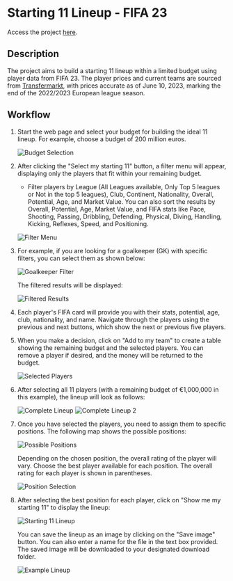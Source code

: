 # Starting 11 Lineup - FIFA 23

Access the project [here](https://pd-joshu-fifa23star-83f13da64bf1423bbe627824cf883b14.community.saturnenterprise.io/voila/render/Starting-11-Lineup-Fifa-23/Explore_the_Database_Fifa.ipynb).

## Description

The project aims to build a starting 11 lineup within a limited budget using player data from FIFA 23. The player prices and current teams are sourced from [Transfermarkt](https://www.transfermarkt.com/), with prices accurate as of June 10, 2023, marking the end of the 2022/2023 European league season.

## Workflow

1. Start the web page and select your budget for building the ideal 11 lineup. For example, choose a budget of 200 million euros.

   ![Budget Selection](https://github.com/joshuafrank77/Starting-11-Lineup-Fifa-23/assets/41444376/f39f0311-0282-4cec-92d5-681bc85d8b6a)

2. After clicking the "Select my starting 11" button, a filter menu will appear, displaying only the players that fit within your remaining budget.

   - Filter players by League (All Leagues available, Only Top 5 leagues or Not in the top 5 leagues), Club, Continent, Nationality, Overall, Potential, Age, and Market Value. You can also sort the results by Overall, Potential, Age, Market Value, and FIFA stats like Pace, Shooting, Passing, Dribbling, Defending, Physical, Diving, Handling, Kicking, Reflexes, Speed, and Positioning.

   ![Filter Menu](https://github.com/joshuafrank77/Starting-11-Lineup-Fifa-23/assets/41444376/82833c62-0159-45a3-a624-86ff50d9892c)

3. For example, if you are looking for a goalkeeper (GK) with specific filters, you can select them as shown below:

   ![Goalkeeper Filter](https://github.com/joshuafrank77/Starting-11-Lineup-Fifa-23/assets/41444376/782184fa-48cb-4ece-b421-af9cddbf4473)

   The filtered results will be displayed:

   ![Filtered Results](https://github.com/joshuafrank77/Starting-11-Lineup-Fifa-23/assets/41444376/9ac60bfc-f665-4f33-a593-bf1148926ec9)

4. Each player's FIFA card will provide you with their stats, potential, age, club, nationality, and name. Navigate through the players using the previous and next buttons, which show the next or previous five players.

5. When you make a decision, click on "Add to my team" to create a table showing the remaining budget and the selected players. You can remove a player if desired, and the money will be returned to the budget.

   ![Selected Players](https://github.com/joshuafrank77/Starting-11-Lineup-Fifa-23/assets/41444376/cbd8586b-9792-4792-839a-96b94fec02d1)

6. After selecting all 11 players (with a remaining budget of €1,000,000 in this example), the lineup will look as follows:

   ![Complete Lineup](https://github.com/joshuafrank77/Starting-11-Lineup-Fifa-23/assets/41444376/f9fdc341-da5b-4ea2-a627-f62902205b60)
   ![Complete Lineup 2](https://github.com/joshuafrank77/Starting-11-Lineup-Fifa-23/assets/41444376/0bfa1861-7368-4360-bad2-73df2560eb56)

7. Once you have selected the players, you need to assign them to specific positions. The following map shows the possible positions:

   ![Possible Positions](https://github.com/joshuafrank77/Starting-11-Lineup-Fifa-23/assets/41444376/cd8a0c54-b9cd-497a-a910-04db2c5d759e)

   Depending on the chosen position, the overall rating of the player will vary. Choose the best player available for each position. The overall rating for each player is shown in parentheses.

   ![Position Selection](https://github.com/joshuafrank77/Starting-11-Lineup-Fifa-23/assets/41444376/d1c007f9-10a6-4e77-a88b-e08dd721c94c)

8. After selecting the best position for each player, click on "Show me my starting 11" to display the lineup:

   ![Starting 11 Lineup](https://github.com/joshuafrank77/Starting-11-Lineup-Fifa-23/assets/41444376/f2dde118-1658-407c-89fc-9a22508d12db)

   You can save the lineup as an image by clicking on the "Save image" button. You can also enter a name for the file in the text box provided. The saved image will be downloaded to your designated download folder.

   ![Example Lineup](https://github.com/joshuafrank77/Starting-11-Lineup-Fifa-23/assets/41444376/55709617-2ff3-4727-8666-e421dbe4b3a2)
